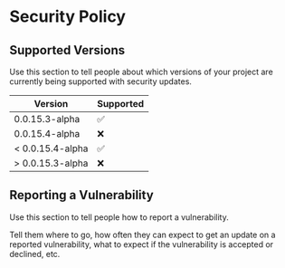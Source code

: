 # Security Policy

## Supported Versions

Use this section to tell people about which versions of your project are
currently being supported with security updates.

| Version | Supported          |
| ------- | ------------------ |
| 0.0.15.3-alpha | :white_check_mark: |
| 0.0.15.4-alpha | :x:                |
| < 0.0.15.4-alpha | :white_check_mark: |
| > 0.0.15.3-alpha | :x:                |

## Reporting a Vulnerability

Use this section to tell people how to report a vulnerability.

Tell them where to go, how often they can expect to get an update on a
reported vulnerability, what to expect if the vulnerability is accepted or
declined, etc.

